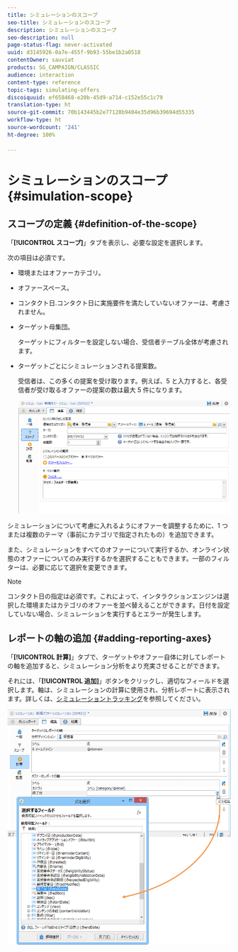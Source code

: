```yaml
---
title: シミュレーションのスコープ
seo-title: シミュレーションのスコープ
description: シミュレーションのスコープ
seo-description: null
page-status-flag: never-activated
uuid: d3145926-0a7e-455f-9b93-55be1b2a0518
contentOwner: sauviat
products: SG_CAMPAIGN/CLASSIC
audience: interaction
content-type: reference
topic-tags: simulating-offers
discoiquuid: ef658468-e20b-45d9-a714-c152e55c1c79
translation-type: ht
source-git-commit: 70b143445b2e77128b9404e35d96b39694d55335
workflow-type: ht
source-wordcount: '241'
ht-degree: 100%

---
```



# シミュレーションのスコープ{#simulation-scope}

## スコープの定義 {#definition-of-the-scope}

「**[!UICONTROL スコープ]**」タブを表示し、必要な設定を選択します。

次の項目は必須です。

* 環境またはオファーカテゴリ。
* オファースペース。
* コンタクト日.コンタクト日に実施要件を満たしていないオファーは、考慮されません。
* ターゲット母集団。

   ターゲットにフィルターを設定しない場合、受信者テーブル全体が考慮されます。

* ターゲットごとにシミュレーションされる提案数。

   受信者は、この多くの提案を受け取ります。例えば、5 と入力すると、各受信者が受け取るオファーの提案の数は最大 5 件になります。

   ![](assets/offer_simulation_009.png)

シミュレーションについて考慮に入れるようにオファーを調整するために、1 つまたは複数のテーマ（事前にカテゴリで指定されたもの）を追加できます。

また、シミュレーションをすべてのオファーについて実行するか、オンライン状態のオファーについてのみ実行するかを選択することもできます。一部のフィルターは、必要に応じて選択を変更できます。

>[!NOTE]
>
>コンタクト日の指定は必須です。これによって、インタラクションエンジンは選択した環境またはカテゴリのオファーを並べ替えることができます。日付を設定していない場合、シミュレーションを実行するとエラーが発生します。

## レポートの軸の追加 {#adding-reporting-axes}

「**[!UICONTROL 計算]**」タブで、ターゲットやオファー自体に対してレポートの軸を追加すると、シミュレーション分析をより充実させることができます。

それには、「**[!UICONTROL 追加]**」ボタンをクリックし、適切なフィールドを選択します。軸は、シミュレーションの計算に使用され、分析レポートに表示されます。詳しくは、[シミュレーショントラッキング](../../interaction/using/simulation-tracking.md)を参照してください。

![](assets/offer_simulation_011.png)


